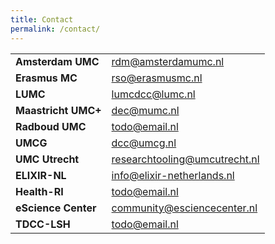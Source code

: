 ```yaml
---
title: Contact
permalink: /contact/
---
```


<table class="contacts-table">
  <tr>
    <td><strong>Amsterdam UMC</strong></td>
    <td><a href="mailto:rdm@amsterdamumc.nl">rdm@amsterdamumc.nl</a></td>
  </tr>
  <tr>
    <td><strong>Erasmus MC</strong></td>
    <td><a href="mailto:rso@erasmusmc.nl">rso@erasmusmc.nl</a></td>
  </tr>
  <tr>
    <td><strong>LUMC</strong></td>
    <td><a href="mailto:lumcdcc@lumc.nl">lumcdcc@lumc.nl</a></td>
  </tr>
  <tr>
    <td><strong>Maastricht UMC+</strong></td>
    <td><a href="mailto:dec@mumc.nl">dec@mumc.nl</a></td>
  </tr>
  <tr>
    <td><strong>Radboud UMC</strong></td>
    <td><a href="mailto:todo@email.nl">todo@email.nl</a></td>
  </tr>
  <tr>
    <td><strong>UMCG</strong></td>
    <td><a href="mailto:dcc@umcg.nl">dcc@umcg.nl</a></td>
  </tr>
  <tr>
    <td><strong>UMC Utrecht</strong></td>
    <td><a href="mailto:researchtooling@umcutrecht.nl">researchtooling@umcutrecht.nl</a></td>
  </tr>
  <tr>
    <td><strong>ELIXIR-NL</strong></td>
    <td><a href="mailto:info@elixir-netherlands.nl">info@elixir-netherlands.nl</a></td>
  </tr>
  <tr>
    <td><strong>Health-RI</strong></td>
    <td><a href="mailto:todo@email.nl">todo@email.nl</a></td>
  </tr>
  <tr>
    <td><strong>eScience Center</strong></td>
    <td><a href="mailto:community@esciencecenter.nl">community@esciencecenter.nl</a></td>
  </tr>
  <tr>
    <td><strong>TDCC-LSH</strong></td>
    <td><a href="mailto:todo@email.nl">todo@email.nl</a></td>
  </tr>
</table>